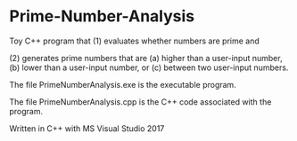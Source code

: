 # Prime-Number-Analysis

Toy C++ program that (1) evaluates whether numbers are prime and 

(2) generates prime numbers that are (a) higher than a user-input number,
                                     (b) lower than a user-input number,
                                  or (c) between two user-input numbers.

The file PrimeNumberAnalysis.exe is the executable program.

The file PrimeNumberAnalysis.cpp is the C++ code associated with the program.


Written in C++ with MS Visual Studio 2017
